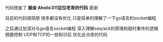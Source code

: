 代码借鉴了 **掘金 Aholic311这位老哥的代码**   感谢

目前的代码很简陋 很多都没有优化 只是简单的理解了一下go语言的socket编程

之后通过加深对与go语言socket编程 深入理解seq/ack的原理和超时重传的逻辑 拥塞控制 UDP和TCP的一些知识后 优化此仓库的代码

